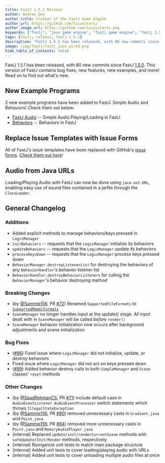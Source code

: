 ```yaml
---
title: FastJ 1.5.1 Release
author: Andrew Dey
author_title: Creator of the FastJ Game Engine
author_url: https://github.com/lucasstarsz
author_image_url: https://github.com/lucasstarsz.png
keywords: ["fastj", "java game engine", "fastj game engine", "fastj 1.5.1", "fastj game engine 1.5.1", "java game engine 2021", "can java be used for making games", "free java game engine", "free game engine", "game engine 2021", "kotlin game engine", "is kotlin good for making games", "kotlin game engine 2021", "groovy game engine", "groovy game engine 2021", "is groovy good for making games", "2d game engine", "java2d game engine", "java 2d game engine", "kotlin 2d game engine", "fastj 2d game engine", "groovy 2d game engine", "how to make games", "how to make game tutorial", "game making tutorial"]
tags: [fastj, release, fastj-1.5.1]
description: "FastJ 1.5.1 has been released, with 80 new commits since FastJ 1.5.0. This version of FastJ contains bug fixes, new features, new examples, and more! Read on to find out what's new."
image: /img/fastj/fastj_icon_wired.png
hide_table_of_contents: false
---
```


FastJ 1.5.1 has been released, with 80 new commits since FastJ [1.5.0][FastJ-Version-1.5.0-Release-Link]. This version of FastJ contains bug fixes, new features, new examples, and more! Read on to find out what's new.


[FastJ-Version-1.5.0-Release-Link]: /news/2021/08/04/fastj-1-5-0-release "FastJ 1.5.0 Release"

<!--truncate-->


## New Example Programs
2 new example programs have been added to FastJ: Simple Audio and Behaviors! Check them out below:

- [FastJ Audio](https://example.fastj.dev/audio/Main.java) -- Simple Audio Playing/Loading in FastJ
- [Behaviors](https://example.fastj.dev/behaviors/Main.java) -- Behaviors in FastJ


## Replace Issue Templates with Issue Forms
All of FastJ's issue templates have been replaced with GitHub's [issue forms](https://docs.github.com/en/communities/using-templates-to-encourage-useful-issues-and-pull-requests/configuring-issue-templates-for-your-repository#creating-issue-forms). [Check them out here](https://github.com/fastjengine/FastJ/issues/new/choose)!


## Audio from Java URLs
Loading/Playing Audio with FastJ can now be done using `java.net.URL`, enabling easy use of sound files contained in a jarfile through the `ClassLoader`.


## General Changelog

### Additions
- Added explicit methods to manage behaviors/keys pressed in `LogicManager`
- `initBehaviors` -- requests that the `LogicManager` initialize its behaviors
- `updateBehaviors` -- requests that the `LogicManager` update its behaviors
- `processKeysDown` -- requests that the `LogicManager` process keys pressed down
- `BehaviorManager.destroyListenerList` for destroying the behaviors of any `BehaviorHandler`'s behavior listener list
- `BehaviorHandler.destroyBehaviorListeners` for calling the `BehaviorManager`'s behavior destroying method


### Breaking Changes
- (by [@Sammie156][Sammie156-Link], PR [#72][FastJ-Pull-72]) Renamed `SupportedFileFormats` to [`SupportedModelFormats`](https://github.com/fastjengine/FastJ/blob/main/src/main/java/tech/fastj/graphics/io/SupportedModelFormats.java)
- `SceneManager` no longer handles input at the update() stage. All input dealt with in `SceneManager` will be called _before_ `render()`
- `SceneManager` behavior initialization now occurs after background adjustments and scene initialization


### Bug Fixes
- ([#96][FastJ-Issue-96]) Fixed issue where `LogicManager` did not initialize, update, or destroy behaviors
- Fixed issue where `LogicManager` did not act on keys pressed down
- ([#99][FastJ-Issue-99]) Added behavior destroy calls to both `SimpleManager` and `Scene` classes' `reset` methods


### Other Changes
- (by [@SaadRehmanCS][SaadRehmanCS-Link], PR [#71][FastJ-Pull-71]) include default case in `AudioEventListener.AudioEventProcessor` switch statements which throws `IllegalStateException`
- (by [@Sammie156][Sammie156-Link], PR [#80][FastJ-Pull-80]) removed unnecessary casts in `Gradient.java` and `Point.java`
- (by [@Sammie156][Sammie156-Link], PR [#84][FastJ-Pull-84]) removed more unnecessary casts in `Point.java` and `MemoryAudioPlayer.java`
- (internal) Replaced `update/init/renderCurrentScene` methods with `safeUpdate/Init/Render` methods, respectively
- (internal) Reorganize unit tests to match main package structure
- (internal) Added unit tests to cover loading/playing audio with URLs
- (internal) Added unit tests to cover unloading multiple audio files at once


[Sammie156-Link]: https://github.com/Sammie156 
[SaadRehmanCS-Link]: https://github.com/SaadRehmanCS

[FastJ-Pull-71]: https://github.com/fastjengine/FastJ/pull/71
[FastJ-Pull-72]: https://github.com/fastjengine/FastJ/pull/72
[FastJ-Pull-80]: https://github.com/fastjengine/FastJ/pull/80
[FastJ-Pull-84]: https://github.com/fastjengine/FastJ/pull/84
[FastJ-Issue-96]: https://github.com/fastjengine/FastJ/issues/96
[FastJ-Issue-99]: https://github.com/fastjengine/FastJ/issues/99
